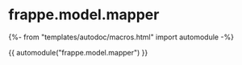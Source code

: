 # frappe.model.mapper

{%- from "templates/autodoc/macros.html" import automodule -%}

{{ automodule("frappe.model.mapper") }}
